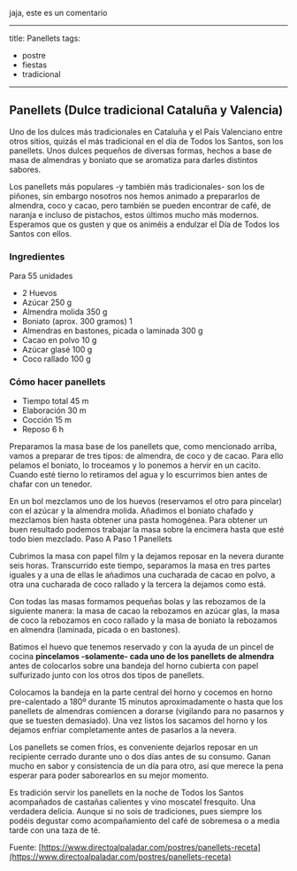 jaja, este es un comentario


---
title: Panellets
tags:
  - postre
  - fiestas
  - tradicional
---

## Panellets (Dulce tradicional Cataluña y Valencia)

Uno de los dulces más tradicionales en Cataluña y el País Valenciano entre
otros sitios, quizás el más tradicional en el día de Todos los Santos, son los
panellets. Unos dulces pequeños de diversas formas, hechos a base de masa de
almendras y boniato que se aromatiza para darles distintos sabores.

Los panellets más populares -y también más tradicionales- son los de piñones,
sin embargo nosotros nos hemos animado a prepararlos de almendra, coco y cacao,
pero también se pueden encontrar de café, de naranja e incluso de pistachos,
estos últimos mucho más modernos. Esperamos que os gusten y que os animéis a
endulzar el Día de Todos los Santos con ellos.

### Ingredientes

Para 55 unidades

- 2 Huevos 
- Azúcar 250 g
- Almendra molida 350 g
- Boniato (aprox. 300 gramos) 1
- Almendras en bastones, picada o laminada 300 g
- Cacao en polvo 10 g
- Azúcar glasé 100 g
- Coco rallado 100 g

### Cómo hacer panellets

- Tiempo total 45 m
- Elaboración 30 m
- Cocción 15 m
- Reposo 6 h

Preparamos la masa base de los panellets que, como mencionado arriba, vamos a
preparar de tres tipos: de almendra, de coco y de cacao. Para ello pelamos el
boniato, lo troceamos y lo ponemos a hervir en un cacito. Cuando esté tierno lo
retiramos del agua y lo escurrimos bien antes de chafar con un tenedor.

En un bol mezclamos uno de los huevos (reservamos el otro para pincelar) con el
azúcar y la almendra molida. Añadimos el boniato chafado y mezclamos bien hasta
obtener una pasta homogénea. Para obtener un buen resultado podemos trabajar la
masa sobre la encimera hasta que esté todo bien mezclado.  Paso A Paso 1
Panellets

Cubrimos la masa con papel film y la dejamos reposar en la nevera durante seis
horas. Transcurrido este tiempo, separamos la masa en tres partes iguales y a
una de ellas le añadimos una cucharada de cacao en polvo, a otra una cucharada
de coco rallado y la tercera la dejamos como está.

Con todas las masas formamos pequeñas bolas y las rebozamos de la siguiente
manera: la masa de cacao la rebozamos en azúcar glas, la masa de coco la
rebozamos en coco rallado y la masa de boniato la rebozamos en almendra
(laminada, picada o en bastones).

Batimos el huevo que tenemos reservado y con la ayuda de un pincel de cocina
**pincelamos -solamente- cada uno de los panellets de almendra** antes de
colocarlos sobre una bandeja del horno cubierta con papel sulfurizado junto con
los otros dos tipos de panellets.

Colocamos la bandeja en la parte central del horno y cocemos en horno
pre-calentado a 180º durante 15 minutos aproximadamente o hasta que los
panellets de almendras comiencen a dorarse (vigilando para no pasarnos y que se
tuesten demasiado). Una vez listos los sacamos del horno y los dejamos enfriar
completamente antes de pasarlos a la nevera.

Los panellets se comen fríos, es conveniente dejarlos reposar en un recipiente
cerrado durante uno o dos días antes de su consumo. Ganan mucho en sabor y
consistencia de un día para otro, así que merece la pena esperar para poder
saborearlos en su mejor momento.

Es tradición servir los panellets en la noche de Todos los Santos acompañados
de castañas calientes y vino moscatel fresquito. Una verdadera delicia. Aunque
si no sois de tradiciones, pues siempre los podéis degustar como acompañamiento
del café de sobremesa o a media tarde con una taza de té.

Fuente:
[https://www.directoalpaladar.com/postres/panellets-receta](https://www.directoalpaladar.com/postres/panellets-receta)
